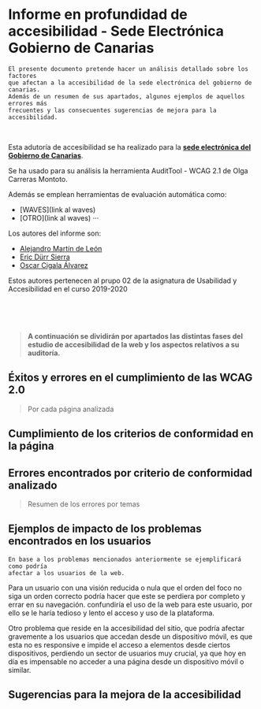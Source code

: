 # Informe en profundidad de accesibilidad - Sede Electrónica Gobierno de Canarias
    El presente documento pretende hacer un análisis detallado sobre los factores
    que afectan a la accesibilidad de la sede electrónica del gobierno de canarias.
    Además de un resumen de sus apartados, algunos ejemplos de aquellos errores más 
    frecuentes y las consecuentes sugerencias de mejora para la accesibilidad.


<br>

Esta adutoría de accesibilidad se ha realizado para la [**sede electrónica del Gobierno de 
Canarias**](https://sede.gobcan.es/sede/). 

Se ha usado para su análisis la herramienta 
AuditTool - WCAG 2.1 de Olga Carreras Montoto.

Además se emplean herramientas de evaluación automática como:
- [WAVES](link al waves)
- [OTRO](link al waves)
    ···

Los autores del informe son:
- [Alejandro Martín de León](alu0100000000@ull.edu.es)
- [Eric Dürr Sierra](alu0101027005@ull.edu.es)
- [Oscar Cigala Álvarez](alu0100000000@ull.edu.es)




Estos autores pertenecen al prupo 02 de la asignatura de Usabilidad y Accesibilidad  en el curso 2019-2020


<br>
<br>
<br>

> **A continuación se dividirán por apartados las distintas fases del estudio de accesibilidad de la web y los aspectos relativos a su auditoría.**

## Éxitos y errores en el cumplimiento de las WCAG 2.0
> Por cada página analizada

## Cumplimiento de los criterios de conformidad en la página


## Errores encontrados por criterio de conformidad analizado
> Resumen de los errores por temas

## Ejemplos de impacto de los problemas encontrados en los usuarios
    En base a los problemas mencionados anteriormente se ejemplificará como podría 
    afectar a los usuarios de la web.

Para un usuario con una visión reducida o nula que el orden del foco no siga un orden correcto podría hacer que este se perdiera por completo y errar en su navegación. confundiría el uso de la web para este usuario, por ello se le haría tedioso y lento el acceso y uso de la plataforma.

Otro problema que reside en la accesibilidad del sitio, que podría afectar gravemente a los usuarios que accedan desde un dispositivo móvil, es  que esta no es responsive e impide el acceso a elementos desde ciertos dispositivos, perdiendo un sector de usuarios muy crucial, ya que hoy en día es impensable no acceder a una página desde un dispositivo móvil o similar.


## Sugerencias para la mejora de la accesibilidad